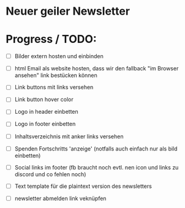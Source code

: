 # Neuer geiler Newsletter #



# Progress / TODO:

- [ ] Bilder extern hosten und einbinden
- [ ] html Email als website hosten, dass wir den fallback "im Browser ansehen" link bestücken können

- [ ] Link buttons mit links versehen
- [ ] Link button hover color
- [ ] Logo in header einbetten
- [ ] Logo in footer einbetten

- [ ] Inhaltsverzeichnis mit anker links versehen

- [ ] Spenden Fortschritts 'anzeige' (notfalls auch einfach nur als bild einbetten)

- [ ] Social links im footer (fb braucht noch evtl. nen icon und links zu discord und co fehlen noch)

- [ ] Text template für die plaintext version des newsletters

- [ ] newsletter abmelden link veknüpfen